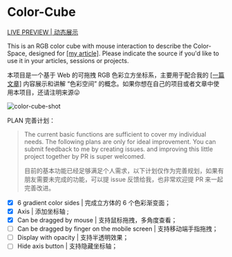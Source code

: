 # Color-Cube

[LIVE PREVIEW | 动态展示](https://cube.zhangxiaochun.com)



This is an RGB color cube with mouse interaction to describe the Color-Space, designed for [[my article]](https://www.zhangxiaochun.com/color-space-1/). Please indicate the source if you'd like to use it in your articles, sessions or projects.



本项目是一个基于 Web 的可拖拽 RGB 色彩立方坐标系，主要用于配合我的 [[一篇文章]](https://www.zhangxiaochun.com/color-space-1/) 内容展示和讲解 “色彩空间” 的概念。如果你想在自己的项目或者文章中使用本项目，还请注明来源😛



![color-cube-shot](https://cube.zhangxiaochun.com/color-cube-shot@2x.png)



PLAN 完善计划：
> The current basic functions are sufficient to cover my individual needs. The following plans are only for ideal improvement. You can submit feedback to me by creating issues. and improving this little project together by PR is super welcomed.
>
> 目前的基本功能已经足够满足个人需求，以下计划仅作为完善规划，如果有朋友需要未完成的功能，可以提 issue 反馈给我，也非常欢迎提 PR 来一起完善改进。

- [x]  6 gradient color sides | 完成立方体的 6 个色彩渐变面；
- [x] Axis | 添加坐标轴 ;
- [x] Can be dragged by mouse | 支持鼠标拖拽，多角度查看；
- [ ] Can be dragged by finger on the mobile screen | 支持移动端手指拖拽；
- [ ] Display with opacity | 支持半透明效果；
- [ ] Hide axis button | 支持隐藏坐标轴；